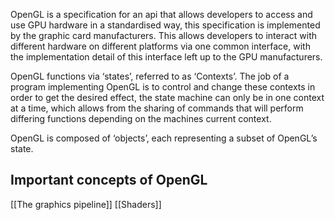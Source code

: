 OpenGL is a specification for an api that allows developers to access and use GPU hardware in a standardised way, this specification is implemented by the graphic card manufacturers.
This allows developers to interact with different hardware on different platforms via one common interface, with the implementation detail of this interface left up to the GPU manufacturers.

OpenGL functions via ‘states’, referred to as ‘Contexts’. The job of a program implementing OpenGL is to control and change these contexts in order to get the desired effect, the state machine can only be in one context at a time, which allows from the sharing of commands that will perform differing functions depending on the machines current context.

OpenGL is composed of ‘objects’, each representing a subset of OpenGL’s state.

## Important concepts of OpenGL 

[[The graphics pipeline]]
[[Shaders]]
